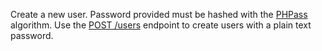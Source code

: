 Create a new user. Password provided must be hashed with the [PHPass](https://www.openwall.com/phpass/) algorithm. Use the [POST /users](/docs/server/users#usersCreate) endpoint to create users with a plain text password.
